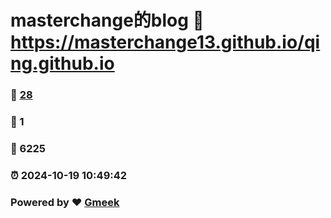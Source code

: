 # masterchange的blog :link: https://masterchange13.github.io/qing.github.io 
### :page_facing_up: [28](https://masterchange13.github.io/qing.github.io/tag.html) 
### :speech_balloon: 1 
### :hibiscus: 6225 
### :alarm_clock: 2024-10-19 10:49:42 
### Powered by :heart: [Gmeek](https://github.com/Meekdai/Gmeek)
